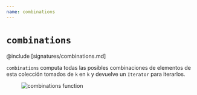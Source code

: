 ```yaml
---
name: combinations
---
```


# `combinations`

@include [signatures/combinations.md]

`combinations` computa todas las posibles combinaciones de elementos de esta colección tomados de `k` en `k` y devuelve un `Iterator` para iterarlos.

<figure class="diagram">
  <img src="../images/combinations.svg" alt="combinations function">
  <!-- <figcaption class="diagram-desc"></figcaption> -->
</figure>
